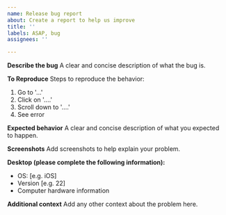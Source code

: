 ```yaml
---
name: Release bug report
about: Create a report to help us improve
title: ''
labels: ASAP, bug
assignees: ''

---
```


**Describe the bug**
A clear and concise description of what the bug is.

**To Reproduce**
Steps to reproduce the behavior:
1. Go to '...'
2. Click on '....'
3. Scroll down to '....'
4. See error

**Expected behavior**
A clear and concise description of what you expected to happen.

**Screenshots**
Add screenshots to help explain your problem.

**Desktop (please complete the following information):**
 - OS: [e.g. iOS]
 - Version [e.g. 22]
 - Computer hardware information

**Additional context**
Add any other context about the problem here.
